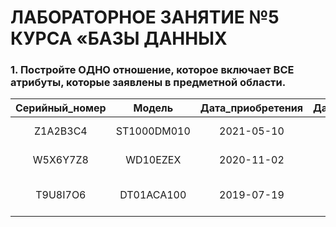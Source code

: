 # ЛАБОРАТОРНОЕ ЗАНЯТИЕ №5 КУРСА «БАЗЫ ДАННЫХ

### 1. Постройте ОДНО отношение, которое включает ВСЕ атрибуты, которые заявлены в предметной области.

| Серийный_номер |    Модель   | Дата_приобретения | Дата_выхода_из_строя |       Комментарии       | Объем_ГБ | Скорость_об_мин | Интерфейс |  Производитель |    Сайт_производителя   |
|:--------------:|:-----------:|:-----------------:|:--------------------:|:-----------------------:|:--------:|:---------------:|:---------:|:--------------:|:-----------------------:|
| Z1A2B3C4       | ST1000DM010 | 2021-05-10        | 2023-01-15           | Сбои в SMART            | 1000     | 7200            | SATA III  | Seagate        | https://www.seagate.com |
| W5X6Y7Z8       | WD10EZEX    | 2020-11-02        |                      | Работает стабильно      | 1000     | 7200            | SATA II   | WesternDigital | https://www.wdc.com     |
| T9U8I7O6       | DT01ACA100  | 2019-07-19        | 2022-09-30           | Шум при работе, заменен | 1000     | 7200            | SATA I    | Toshiba        | https://www.toshiba.com |
